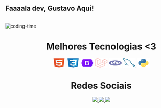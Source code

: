 ## Faaaala dev, Gustavo Aqui!
<br>
<div  align="center"> 
  <img align="left" height="250" alt="coding-time" src="https://raw.githubusercontent.com/LuigiGf/LuigiGf/main/code.gif">
  <div style="display: inline_block"><br>
    <h1 align="center">Melhores Tecnologias <3</h1>
    <img align="center" height="30" width="40" alt="html-icon" src="https://raw.githubusercontent.com/devicons/devicon/master/icons/html5/html5-original.svg">
    <img align="center" height="30" width="40" alt="css-icon" src="https://raw.githubusercontent.com/devicons/devicon/master/icons/css3/css3-original.svg">
    <img align="center" height="30" width="40" alt="nodejs-icon" src="https://github.com/devicons/devicon/blob/master/icons/bootstrap/bootstrap-original.svg">
    <img align="center" height="30" width="40" alt="c-icon" src="https://github.com/devicons/devicon/blob/master/icons/laravel/laravel-line.svg">
    <img align="center" height="30" width="40" alt="js-icon" src="https://github.com/devicons/devicon/blob/master/icons/php/php-plain.svg">
    <img align="center" height="30" width="40" alt="nodejs-icon" src="https://github.com/devicons/devicon/blob/master/icons/mysql/mysql-original.svg">
    <img align="center" height="30" width="40" alt="nodejs-icon" src="https://github.com/devicons/devicon/blob/master/icons/python/python-original.svg">
   </div>
    
  
  <h1 align="center">Redes Sociais</h1>
    <a href = "mailto: gfernandesilva2904@gmail.com">
      <img width="30" src="https://imagepng.org/wp-content/uploads/2018/03/gmail-cone-icon.png">
    </a>
    <a href = "https://www.linkedin.com/in/gustavo-henrique-fernandes-da-silva-08a7a2263/">
      <img width="25" src="https://upload.wikimedia.org/wikipedia/commons/8/81/LinkedIn_icon.svg">
    </a>
    <a href = "https://www.instagram.com/guhpaulista/">
      <img width="25" src="https://upload.wikimedia.org/wikipedia/commons/a/a5/Instagram_icon.png">
    </a>
</div>

  
